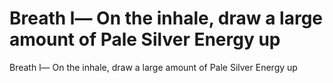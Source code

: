 # Breath l— On the inhale, draw a large amount of Pale Silver Energy up

Breath l— On the inhale, draw a large amount of Pale Silver Energy up
